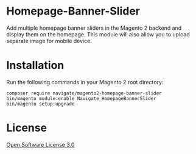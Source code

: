 # Homepage-Banner-Slider
Add multiple homepage banner sliders in the Magento 2 backend and display them on the homepage. This module will also allow you to upload separate image for mobile device.

# Installation
Run the following commands in your Magento 2 root directory:
```
composer require navigate/magento2-homepage-banner-slider
bin/magento module:enable Navigate_HomepageBannerSlider
bin/magento setup:upgrade
```
# License
[Open Software License 3.0](https://www.navigatecommerce.com/end-user-license-agreement/)
